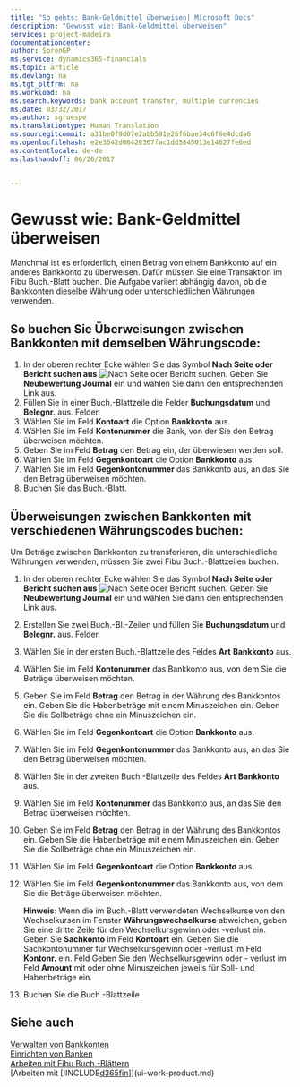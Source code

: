 ```yaml
---
title: "So gehts: Bank-Geldmittel überweisen| Microsoft Docs"
description: "Gewusst wie: Bank-Geldmittel überweisen"
services: project-madeira
documentationcenter: 
author: SorenGP
ms.service: dynamics365-financials
ms.topic: article
ms.devlang: na
ms.tgt_pltfrm: na
ms.workload: na
ms.search.keywords: bank account transfer, multiple currencies
ms.date: 03/32/2017
ms.author: sgroespe
ms.translationtype: Human Translation
ms.sourcegitcommit: a31be0f9d07e2abb591e26f6bae34c6f6e4dcda6
ms.openlocfilehash: e2e3642d08428367fac1dd5845013e14627fe6ed
ms.contentlocale: de-de
ms.lasthandoff: 06/26/2017


---
```

# Gewusst wie: Bank-Geldmittel überweisen
<a id="how-to-transfer-bank-funds" class="xliff"></a>
Manchmal ist es erforderlich, einen Betrag von einem Bankkonto auf ein anderes Bankkonto zu überweisen. Dafür müssen Sie eine Transaktion im Fibu Buch.-Blatt buchen. Die Aufgabe variiert abhängig davon, ob die Bankkonten dieselbe Währung oder unterschiedlichen Währungen verwenden.

## So buchen Sie Überweisungen zwischen Bankkonten mit demselben Währungscode:
<a id="to-post-a-transfer-between-bank-accounts-with-the-same-currency-code" class="xliff"></a>
1. In der oberen rechter Ecke wählen Sie das Symbol **Nach Seite oder Bericht suchen aus** ![Nach Seite oder Bericht suchen](media/ui-search/search_small.png "Symbol nach Seite oder Bericht suchen"). Geben Sie **Neubewertung Journal** ein und wählen Sie dann den entsprechenden Link aus.
2. Füllen Sie in einer Buch.-Blattzeile die Felder **Buchungsdatum** und **Belegnr.** aus. Felder.
3. Wählen Sie im Feld **Kontoart** die Option **Bankkonto** aus.
4. Wählen Sie im Feld **Kontonummer** die Bank, von der Sie den Betrag überweisen möchten.
5. Geben Sie im Feld **Betrag** den Betrag ein, der überwiesen werden soll.
6. Wählen Sie im Feld **Gegenkontoart** die Option **Bankkonto** aus.
7. Wählen Sie im Feld **Gegenkontonummer** das Bankkonto aus, an das Sie den Betrag überweisen möchten.
8. Buchen Sie das Buch.-Blatt.

## Überweisungen zwischen Bankkonten mit verschiedenen Währungscodes buchen:
<a id="to-post-a-transfer-between-bank-accounts-with-different-currency-codes" class="xliff"></a>
Um Beträge zwischen Bankkonten zu transferieren, die unterschiedliche Währungen verwenden, müssen Sie zwei Fibu Buch.-Blattzeilen buchen.

1. In der oberen rechter Ecke wählen Sie das Symbol **Nach Seite oder Bericht suchen aus** ![Nach Seite oder Bericht suchen](media/ui-search/search_small.png "Symbol nach Seite oder Bericht suchen"). Geben Sie **Neubewertung Journal** ein und wählen Sie dann den entsprechenden Link aus.
2. Erstellen Sie zwei Buch.-Bl.-Zeilen und füllen Sie **Buchungsdatum** und **Belegnr.** aus. Felder.
3. Wählen Sie in der ersten Buch.-Blattzeile des Feldes **Art** **Bankkonto** aus.
4. Wählen Sie im Feld **Kontonummer** das Bankkonto aus, von dem Sie die Beträge überweisen möchten.
5. Geben Sie im Feld **Betrag** den Betrag in der Währung des Bankkontos ein. Geben Sie die Habenbeträge mit einem Minuszeichen ein. Geben Sie die Sollbeträge ohne ein Minuszeichen ein.
6. Wählen Sie im Feld **Gegenkontoart** die Option **Bankkonto** aus.
7. Wählen Sie im Feld **Gegenkontonummer** das Bankkonto aus, an das Sie den Betrag überweisen möchten.
8. Wählen Sie in der zweiten Buch.-Blattzeile des Feldes **Art** **Bankkonto** aus.
9. Wählen Sie im Feld **Kontonummer** das Bankkonto aus, an das Sie den Betrag überweisen möchten.
10. Geben Sie im Feld **Betrag** den Betrag in der Währung des Bankkontos ein. Geben Sie die Habenbeträge mit einem Minuszeichen ein. Geben Sie die Sollbeträge ohne ein Minuszeichen ein.
11. Wählen Sie im Feld **Gegenkontoart** die Option **Bankkonto** aus.  
12. Wählen Sie im Feld **Gegenkontonummer** das Bankkonto aus, von dem Sie die Beträge überweisen möchten.

    **Hinweis**: Wenn die im Buch.-Blatt verwendeten Wechselkurse von den Wechselkursen im Fenster **Währungswechselkurse** abweichen, geben Sie eine dritte Zeile für den Wechselkursgewinn oder -verlust ein. Geben Sie **Sachkonto** im Feld **Kontoart** ein. Geben Sie die Sachkontonummer für Wechselkursgewinn oder -verlust im Feld **Kontonr.** ein. Feld Geben Sie den Wechselkursgewinn oder - verlust im Feld **Amount** mit oder ohne Minuszeichen jeweils für Soll- und Habenbeträge ein.
13. Buchen Sie die Buch.-Blattzeile.

## Siehe auch
<a id="see-also" class="xliff"></a>
[Verwalten von Bankkonten](bank-manage-bank-accounts.md)  
[Einrichten von Banken](bank-setup-banking.md)  
[Arbeiten mit Fibu Buch.-Blättern](ui-work-general-journals.md)  
[Arbeiten mit [!INCLUDE[d365fin](includes/d365fin_md.md)]](ui-work-product.md)

